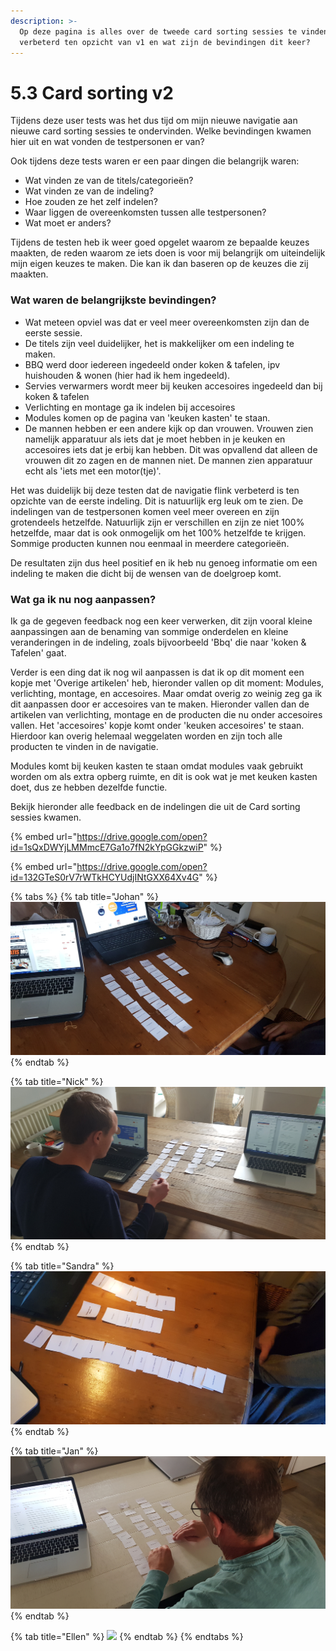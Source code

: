 ```yaml
---
description: >-
  Op deze pagina is alles over de tweede card sorting sessies te vinden. Is het
  verbeterd ten opzicht van v1 en wat zijn de bevindingen dit keer?
---
```


# 5.3 Card sorting v2

Tijdens deze user tests was het dus tijd om mijn nieuwe navigatie aan nieuwe card sorting sessies te ondervinden. Welke bevindingen kwamen hier uit en wat vonden de testpersonen er van?

Ook tijdens deze tests waren er een paar dingen die belangrijk waren:

* Wat vinden ze van de titels/categorieën?
* Wat vinden ze van de indeling?
* Hoe zouden ze het zelf indelen?
* Waar liggen de overeenkomsten tussen alle testpersonen?
* Wat moet er anders?

Tijdens de testen heb ik weer goed opgelet waarom ze bepaalde keuzes maakten, de reden waarom ze iets doen is voor mij belangrijk om uiteindelijk mijn eigen keuzes te maken. Die kan ik dan baseren op de keuzes die zij maakten.

### Wat waren de belangrijkste bevindingen?

* Wat meteen opviel was dat er veel meer overeenkomsten zijn dan de eerste sessie.
* De titels zijn veel duidelijker, het is makkelijker om een indeling te maken.
* BBQ werd door iedereen ingedeeld onder koken & tafelen, ipv huishouden & wonen \(hier had ik hem ingedeeld\).
* Servies verwarmers wordt meer bij keuken accesoires ingedeeld dan bij koken & tafelen
* Verlichting en montage ga ik indelen bij accesoires
* Modules komen op de pagina van 'keuken kasten' te staan.
* De mannen hebben er een andere kijk op dan vrouwen. Vrouwen zien namelijk apparatuur als iets dat je moet hebben in je keuken en accesoires iets dat je erbij kan hebben. Dit was opvallend dat alleen de vrouwen dit zo zagen en de mannen niet. De mannen zien apparatuur echt als 'iets met een motor\(tje\)'. 

Het was duidelijk bij deze testen dat de navigatie flink verbeterd is ten opzichte van de eerste indeling. Dit is natuurlijk erg leuk om te zien. De indelingen van de testpersonen komen veel meer overeen en zijn grotendeels hetzelfde. Natuurlijk zijn er verschillen en zijn ze niet 100% hetzelfde, maar dat is ook onmogelijk om het 100% hetzelfde te krijgen. Sommige producten kunnen nou eenmaal in meerdere categorieën. 

De resultaten zijn dus heel positief en ik heb nu genoeg informatie om een indeling te maken die dicht bij de wensen van de doelgroep komt. 

### **Wat ga ik nu nog aanpassen?**

Ik ga de gegeven feedback nog een keer verwerken, dit zijn vooral kleine aanpassingen aan de benaming van sommige onderdelen en kleine veranderingen in de indeling, zoals bijvoorbeeld 'Bbq' die naar 'koken & Tafelen' gaat.

Verder is een ding dat ik nog wil aanpassen is dat ik op dit moment een kopje met 'Overige artikelen' heb, hieronder vallen op dit moment: Modules, verlichting, montage, en accesoires. Maar omdat overig zo weinig zeg ga ik dit aanpassen door er accesoires van te maken. Hieronder vallen dan de artikelen van verlichting, montage en de producten die nu onder accesoires vallen. Het 'accesoires' kopje komt onder 'keuken accesoires' te staan. Hierdoor kan overig helemaal weggelaten worden en zijn toch alle producten te vinden in de navigatie.

Modules komt bij keuken kasten te staan omdat modules vaak gebruikt worden om als extra opberg ruimte, en dit is ook wat je met keuken kasten doet, dus ze hebben dezelfde functie. 

Bekijk hieronder alle feedback en de indelingen die uit de Card sorting sessies kwamen.

{% embed url="https://drive.google.com/open?id=1sQxDWYjLMMmcE7Ga1o7fN2kYpGGkzwiP" %}



{% embed url="https://drive.google.com/open?id=132GTeS0rV7rWTkHCYUdjINtGXX64Xv4G" %}

{% tabs %}
{% tab title="Johan" %}
![](../../.gitbook/assets/20190527_194853.jpg)
{% endtab %}

{% tab title="Nick" %}
![](../../.gitbook/assets/20190528_124828.jpg)
{% endtab %}

{% tab title="Sandra" %}
![](../../.gitbook/assets/20190527_205329.jpg)
{% endtab %}

{% tab title="Jan" %}
![](../../.gitbook/assets/20190526_131629.jpg)
{% endtab %}

{% tab title="Ellen" %}
![](../../.gitbook/assets/image%20%284%29.png)
{% endtab %}
{% endtabs %}

